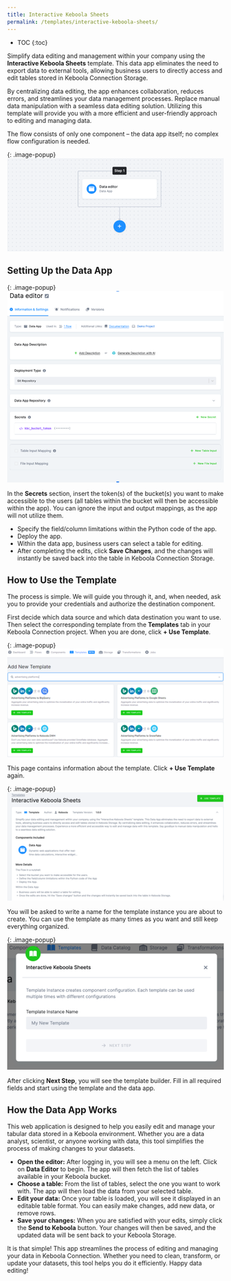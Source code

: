 ```yaml
---
title: Interactive Keboola Sheets
permalink: /templates/interactive-keboola-sheets/
---
```


* TOC
{:toc}

Simplify data editing and management within your company using the **Interactive Keboola Sheets** template. 
This data app eliminates the need to export data to external tools, allowing business users to directly access and edit tables stored in Keboola Connection Storage.

By centralizing data editing, the app enhances collaboration, reduces errors, and streamlines your data management processes. 
Replace manual data manipulation with a seamless data editing solution. Utilizing this template will provide you with a more efficient and user-friendly approach 
to editing and managing data. 

The flow consists of only one component – the data app itself; no complex flow configuration is needed.

{: .image-popup}
![The Flow](/templates/interactive-keboola-sheets/flow.png)

## Setting Up the Data App

{: .image-popup}
![Data Editor](/templates/interactive-keboola-sheets/data-editor.png)

In the **Secrets** section, insert the token(s) of the bucket(s) you want to make accessible to the users 
(all tables within the bucket will then be accessible within the app). You can ignore the input and output mappings, as the app will not utilize them.

- Specify the field/column limitations within the Python code of the app.
- Deploy the app. 
- Within the data app, business users can select a table for editing.
- After completing the edits, click **Save Changes**, and the changes will instantly be saved back into the table in Keboola Connection Storage.

## How to Use the Template
The process is simple. We will guide you through it, and, when needed, ask you to provide your credentials and authorize the destination component.

First decide which data source and which data destination you want to use. Then select the corresponding template from the **Templates** tab 
in your Keboola Connection project. When you are done, click **+ Use Template**.

{: .image-popup}
![Add New Template](/templates/interactive-keboola-sheets/add-new-template.png)

This page contains information about the template. Click **+ Use Template** again.

{: .image-popup}
![New Template](/templates/interactive-keboola-sheets/int-keb-sheets.png)

You will be asked to write a name for the template instance you are about to create. 
You can use the template as many times as you want and still keep everything organized.

{: .image-popup}
![Template Name](/templates/interactive-keboola-sheets/template-name.png)

After clicking **Next Step**, you will see the template builder. Fill in all required fields and start using the template and the data app.

## How the Data App Works
This web application is designed to help you easily edit and manage your tabular data stored in a Keboola environment. 
Whether you are a data analyst, scientist, or anyone working with data, this tool simplifies the process of making changes to your datasets.

- **Open the editor:** After logging in, you will see a menu on the left. Click on **Data Editor** to begin. The app will then fetch the list of tables available in your Keboola bucket.
- **Choose a table:** From the list of tables, select the one you want to work with. The app will then load the data from your selected table.
- **Edit your data:** Once your table is loaded, you will see it displayed in an editable table format. You can easily make changes, add new data, or remove rows.
- **Save your changes:** When you are satisfied with your edits, simply click the **Send to Keboola** button. Your changes will then be saved, and the updated data will be sent back to your Keboola Storage.

It is that simple! This app streamlines the process of editing and managing your data in Keboola Connection. Whether you need to clean, transform, or update your datasets, this tool helps you do it efficiently. Happy data editing!

